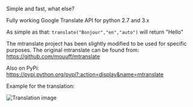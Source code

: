 Simple and fast, what else?

Fully working Google Translate API for python 2.7 and 3.x

As simple as that:
`translate("Bonjour","en","auto")` will return "Hello"

The mtranslate project has been slightly modified to be used for specific purposes.
The original mtranslate can be found from: https://github.com/mouuff/mtranslate

Also on PyPi:
https://pypi.python.org/pypi?:action=display&name=mtranslate


Example for the translation:

![Translation image](https://github.com/elmurod1202/uzbek-sentiment-analysis/blob/master/images/translation-example.jpg)
